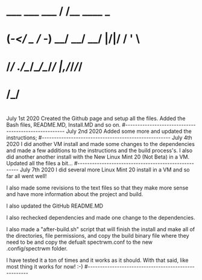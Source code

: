 #
#      ___ ___  ___ ____/ /______    ____ _  
#     (_-</ _ \/ -_) __/ __/ __/ |/|/ /  ' \ 
#    /___/ .__/\__/\__/\__/_/  |__,__/_/_/_/ 
#        /_/                                 
#
July 1st 2020
Created the Github page and setup all the files.
Added the Bash files, README.MD, Install.MD and so on.
#-----------------------------------------------------
July 2nd 2020
Added some more and updated the instructions;
#-----------------------------------------------------
July 4th 2020
I did another VM install and made some changes to the dependencies
and made a few additions to the instructions and the build process's.
I also did another another install with the New Linux Mint 20 (Not Beta)
in a VM.
Updated all the files a bit...
#-----------------------------------------------------
July 7th 2020
I did several more Linux Mint 20 install in a VM and so far all went well!

I also made some revisions to the text files so that they make more sense
and have more information about the project and build.

I also updated the GitHub README.MD

I also rechecked dependencies and made one change to the dependencies.

I also made a "after-build.sh" script that will finish the install and make
all of the directories, file permissions, and copy the build binary file
where they need to be and copy the defualt spectrwm.conf to the new .config/spectrwm
folder.

I have tested it a ton of times and it works as it should.
With that said, like most thing it works for now! :-)
#-----------------------------------------------------

